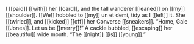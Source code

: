 I [[paid]] [[with]] her [[card]], and the tall wanderer [[leaned]] on [[my]] [[shoulder]]. [[We]] hobbled to [[my]] un et demi, tidy as I [[left]] it. She [[twirled]], and [[kicked]] [[off]] her Converse [[sneakers]]. “Home, Gale [[Jones]]. Let us be [[merry]]!” A cackle bubbled, [[escaping]] her [[beautiful]] wide mouth. “The [[night]] [[is]] [[young]].”